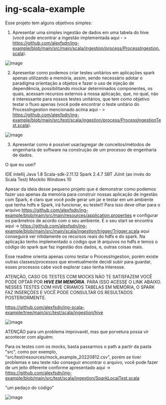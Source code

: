 # ing-scala-example

Esse projeto tem alguns objetivos simples:

1. Apresentar uma simples ingestão de dados em uma tabela do hive (você pode encontrar a ingestão implementada aqui - > https://github.com/alexfsdn/ing-example/blob/main/src/main/scala/ingestion/process/ProcessIngestion.scala).


![image](https://user-images.githubusercontent.com/51302698/219902183-154301ef-7e6f-4358-af06-b5824d47e247.png)


2. Apresentar como podemos criar testes unitários em aplicações spark apenas utilizando a memória, assim, sendo necessário adotar o paradigma orientação a objetos e fazer o uso de injeção de dependência, possibilitando mockar determinados componentes, os quais, acessam recursos externos a nossa aplicação, que, no qual, não é interessante para nossos testes unitários, que tem como objetivo testar o fluxo apenas (você pode encontrar o teste unitário do ProcessIngestion mencionado acima aqui - > https://github.com/alexfsdn/ing-example/blob/main/src/test/scala/ingestion/process/ProcessIngestionTest.scala). 


![image](https://user-images.githubusercontent.com/51302698/219902132-54016da0-73cc-4e2d-9230-694e3ce94e72.png)


3. Apresentar como é possível usar/agregar de conceitos/métodos de engenharia de software na construção de um processo de engenharia de dados.

O que eu usei?

IDE intellij
Java 1.8
Scala-sdk-2.11.12
Spark 2.4.7
SBT
JUnit (ao invés do Scala Test)
Mockito
Windows 10

Apesar da ideia desse pequeno projeto que é demonstrar como podemos fazer uso apenas da memória para construir nossas aplicação de ingestão com Spark, é claro que você pode gerar um jar e testar em um ambiente que tenha hdfs e Spark, irá funcionar, eu testei!! Para isso deve olhar para o arquivo https://github.com/alexfsdn/ing-example/blob/main/src/main/resources/application.properties e configurar os parâmetros de acordo com o seu ambiente. E o seu start se encontra aqui -> https://github.com/alexfsdn/ing-example/blob/main/src/main/scala/ingestion/trigger/Trigger.scala aqui conseguirá ver nitidamente os recursos reais do hdfs e do spark. Na aplicação tenho implementado o código que lê arquivos no hdfs e temos o código do spark que faz ingestão dos dados, e, outras coisas mais.

Esse readme orienta apenas como testar o ProcessIngestion, porém existe outras classes/processos que envetualmente decidi subir para guardar, esses processos cabe você explorar caso tenha interesse.

ATENÇÃO, CASO OS TESTES COM MOCKS NÃO TE SATISFAZEM VOCÊ PODE OPTAR POR *****HIVE EM MEMÓRIA*****.
PARA ISSO ACESSE O LINK ABAIXO.
NESSES TESTES COM HIVE CRIAMOS TABELAS EM MEMÓRIA, O SPARK FAZ INSERÇÕES E VOCÊ PODE CONSULTAR OS RESULTADOS POSTERIORMENTE.

https://github.com/alexfsdn/ing-scala-example/tree/main/src/test/scala/ingestion/hive

![image](https://user-images.githubusercontent.com/51302698/235801986-d0c38791-71f1-44b6-8e20-989ed7b469a1.png)


ATENÇÃO para um problema improvavél, mas que porvetura possa vir acontecer com alguém:

Para os testes com os mocks, basta passarmos o path a partir da pasta "src", como por exemplo, "src/test/resources/mock_example_20220812.csv", porém se tiver problemas e seu teste não conseguir encontrar o arquivo, você pode fazer de um jeito diferente conforme apresentado aqui -> https://github.com/alexfsdn/ing-example/blob/main/src/test/scala/ingestion/SparkLocalTest.scala

"um  pedaço do código"

![image](https://user-images.githubusercontent.com/51302698/219902209-27964dbf-e315-4a71-a2fa-4a7851c5750f.png)




